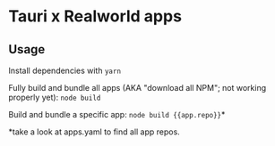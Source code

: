 # Tauri x Realworld apps

## Usage

Install dependencies with `yarn`

Fully build and bundle all apps (AKA "download all NPM"; not working properly yet): `node build`

Build and bundle a specific app: `node build {{app.repo}}`*

*take a look at apps.yaml to find all app repos.